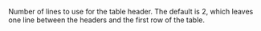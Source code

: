 Number of lines to use for the table header. The default is 2, which leaves one line between
		the headers and the first row of the table.